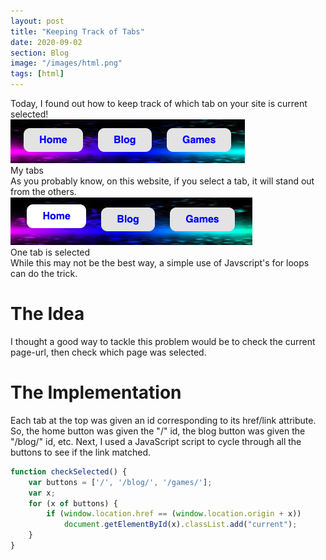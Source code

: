 ```yaml
---
layout: post
title: "Keeping Track of Tabs"
date: 2020-09-02
section: Blog
image: "/images/html.png"
tags: [html]
---
```

Today, I found out how to keep track of which tab on your site is current selected!<br>
![My nav bar](/images/nav.png)<br>
<span class="caption">My tabs</span><br>
As you probably know, on this website, if you select a tab, it will stand out from the others.<br>
![One tab is selected](/images/nav-selected.png)<br>
<span class="caption">One tab is selected</span><br>
While this may not be the best way, a simple use of Javscript's for loops can do the trick.<br>
# The Idea
I thought a good way to tackle this problem would be to check the current page-url, then check which page was selected.
# The Implementation
Each tab at the top was given an id corresponding to its href/link attribute. So, the home button was given the "/" id, the blog button was given the "/blog/" id, etc. Next, I used a JavaScript script to cycle through all the buttons to see if the link matched.
```javascript
function checkSelected() {
	var buttons = ['/', '/blog/', '/games/'];
	var x;
	for (x of buttons) {
		if (window.location.href == (window.location.origin + x)) 
            document.getElementById(x).classList.add("current");
	}
}
```
